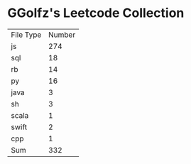 # GGolfz's Leetcode Collection

<table><tr><td>File Type</td><td>Number</td></tr><tr><td>js</td><td>274</td></tr><tr><td>sql</td><td>18</td></tr><tr><td>rb</td><td>14</td></tr><tr><td>py</td><td>16</td></tr><tr><td>java</td><td>3</td></tr><tr><td>sh</td><td>3</td></tr><tr><td>scala</td><td>1</td></tr><tr><td>swift</td><td>2</td></tr><tr><td>cpp</td><td>1</td></tr><tr><td>Sum</td><td>332</td></tr></table>